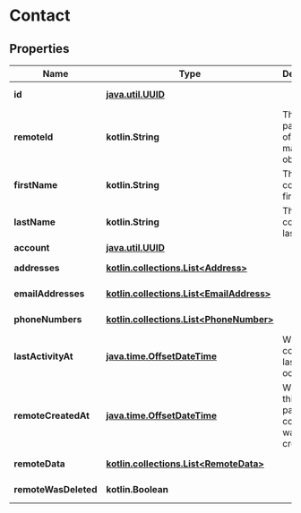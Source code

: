 
# Contact

## Properties
Name | Type | Description | Notes
------------ | ------------- | ------------- | -------------
**id** | [**java.util.UUID**](java.util.UUID.md) |  |  [optional] [readonly]
**remoteId** | **kotlin.String** | The third-party API ID of the matching object. |  [optional]
**firstName** | **kotlin.String** | The contact&#39;s first name. |  [optional]
**lastName** | **kotlin.String** | The contact&#39;s last name. |  [optional]
**account** | [**java.util.UUID**](java.util.UUID.md) |  |  [optional]
**addresses** | [**kotlin.collections.List&lt;Address&gt;**](Address.md) |  |  [optional] [readonly]
**emailAddresses** | [**kotlin.collections.List&lt;EmailAddress&gt;**](EmailAddress.md) |  |  [optional] [readonly]
**phoneNumbers** | [**kotlin.collections.List&lt;PhoneNumber&gt;**](PhoneNumber.md) |  |  [optional] [readonly]
**lastActivityAt** | [**java.time.OffsetDateTime**](java.time.OffsetDateTime.md) | When the contact&#39;s last activity occurred. |  [optional]
**remoteCreatedAt** | [**java.time.OffsetDateTime**](java.time.OffsetDateTime.md) | When the third party&#39;s contact was created. |  [optional]
**remoteData** | [**kotlin.collections.List&lt;RemoteData&gt;**](RemoteData.md) |  |  [optional] [readonly]
**remoteWasDeleted** | **kotlin.Boolean** |  |  [optional] [readonly]



